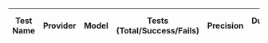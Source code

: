 | Test Name | Provider | Model | Tests (Total/Success/Fails) | Precision | Duration (s) | Requests | Tokens | Avg. Duration (s) |
| --- | --- | --- | --- | --- | --- | --- | --- | --- |
